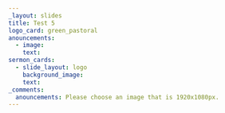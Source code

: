 ```yaml
---
_layout: slides
title: Test 5
logo_card: green_pastoral
anouncements:
  - image:
    text:
sermon_cards:
  - slide_layout: logo
    background_image:
    text:
_comments:
  anouncements: Please choose an image that is 1920x1080px.
---
```


